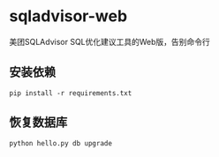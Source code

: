 # sqladvisor-web
美团SQLAdvisor SQL优化建议工具的Web版，告别命令行

## 安装依赖
```
pip install -r requirements.txt
```

## 恢复数据库
```
python hello.py db upgrade
```

